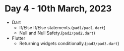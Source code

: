 # Day 4 - 10th March, 2023

* Dart
  * If/Else If/Else statements.(```pad1/pad1.dart```)
  * Null and Null Safety.(```pad2/pad2.dart```)
* Flutter
  * Returning widgets conditionally.(```pad3/pad3.dart```)
